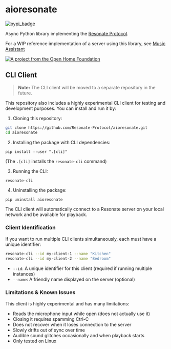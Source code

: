 # aioresonate

[![pypi_badge](https://img.shields.io/pypi/v/aioresonate.svg)](https://pypi.python.org/pypi/aioresonate)

Async Python library implementing the [Resonate Protocol](https://github.com/Resonate-Protocol/spec).

For a WIP reference implementation of a server using this library, see [Music Assistant](https://github.com/music-assistant/server/tree/resonate/music_assistant/providers/resonate)

[![A project from the Open Home Foundation](https://www.openhomefoundation.org/badges/ohf-project.png)](https://www.openhomefoundation.org/)

## CLI Client

> **Note:** The CLI client will be moved to a separate repository in the future.

This repository also includes a highly experimental CLI client for testing and development purposes.
You can install and run it by:

1. Cloning this repository:
```bash
git clone https://github.com/Resonate-Protocol/aioresonate.git
cd aioresonate
```

2. Installing the package with CLI dependencies:
```
pip install --user ".[cli]"
```
(The `.[cli]` installs the `resonate-cli` command)

3. Running the CLI:
```
resonate-cli
```

4. Uninstalling the package:
```
pip uninstall aioresonate
```

The CLI client will automatically connect to a Resonate server on your local network and be available for playback.

### Client Identification

If you want to run multiple CLI clients simultaneously, each must have a unique identifier:

```bash
resonate-cli --id my-client-1 --name "Kitchen"
resonate-cli --id my-client-2 --name "Bedroom"
```

- `--id`: A unique identifier for this client (required if running multiple instances)
- `--name`: A friendly name displayed on the server (optional)

### Limitations & Known Issues

This client is highly experimental and has many limitations:

- Reads the microphone input while open (does not actually use it)
- Closing it requires spamming Ctrl-C
- Does not recover when it loses connection to the server
- Slowly drifts out of sync over time
- Audible sound glitches occasionally and when playback starts
- Only tested on Linux
